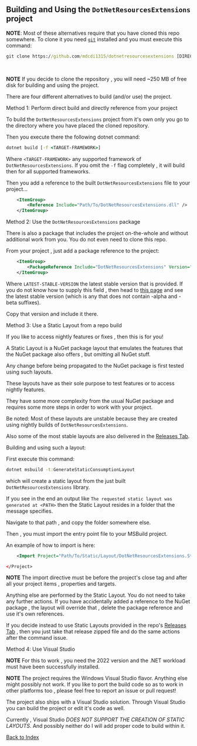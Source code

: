 ## Building and Using the `DotNetResourcesExtensions` project

**NOTE**: Most of these alternatives require that you have cloned this repo somewhere.
To clone it you need [`git`](https://git-scm.com) installed and you must execute this command:
~~~cmd
git clone https://github.com/mdcdi1315/dotnetresourcesextensions [DIRECTORY]
~~~
<br />

**NOTE** If you decide to clone the repository , you will need ~250 MB of free disk for building and using the project.

There are four different alternatives to build (and/or use) the project.

Method 1: Perform direct build and directly reference from your project

To build the `DotNetResourcesExtensions` project from it's own only you 
go to the directory where you have placed the cloned repository.

Then you execute there the following dotnet command:
~~~cmd
dotnet build [-f <TARGET-FRAMEWORK>]
~~~

Where `<TARGET-FRAMEWORK>` any supported framework of `DotNetResourcesExtensions`.
If you omit the `-f` flag completely , it will build then for all supported frameworks.

Then you add a reference to the built `DotNetResourcesExtensions` file to your project...
~~~XML
	<ItemGroup>
		<Reference Include="Path/To/DotNetResourcesExtensions.dll" />
	</ItemGroup>
~~~

Method 2: Use the `DotNetResourcesExtensions` package

There is also a package that includes the project on-the-whole and without additional
work from you. You do not even need to clone this repo.

From your project , just add a package reference to the project:

~~~XML
	<ItemGroup>
		<PackageReference Include="DotNetResourcesExtensions" Version="LATEST-STABLE-VERSION" />
	</ItemGroup>
~~~

Where `LATEST-STABLE-VERSION` the latest stable version that is provided. If you do not know how to supply this field , 
then head to [this page](https://www.nuget.org/packages/DotNetResourcesExtensions#versions-body-tab) and see 
the latest stable version (which is any that does not contain -alpha and -beta suffixes).

Copy that version and include it there.

Method 3: Use a Static Layout from a repo build

If you like to access nightly features or fixes , then this is for you!

A Static Layout is a NuGet package layout that emulates the features that the NuGet package also offers , but omitting all NuGet stuff.

Any change before being propagated to the NuGet package is first tested using such layouts.

These layouts have as their sole purpose to test features or to access nightly features.

They have some more complexity from the usual NuGet package and requires some more steps in order to work with your project.

Be noted: Most of these layouts are unstable because they are created using nightly builds of `DotNetResourcesExtensions`.

Also some of the most stable layouts are also delivered in the [Releases Tab](https://github.com/mdcdi1315/dotnetresourcesextensions/releases).

Building and using such a layout:

First execute this command:
~~~cmd
dotnet msbuild -t:GenerateStaticConsumptionLayout
~~~

which will create a static layout from the just built `DotNetResourcesExtensions` library.

If you see in the end an output like `The requested static layout was generated at <PATH>` then the 
Static Layout resides in a folder that the message specifies.

Navigate to that path , and copy the folder somewhere else.

Then , you must import the entry point file to your MSBuild project.

An example of how to import is here:

~~~XML
	<Import Project="Path/To/Static/Layout/DotNetResourcesExtensions.StaticLayout.targets" />

</Project>
~~~

**NOTE** The import directive must be before the project's close tag and after all your project items , properties and targets.

Anything else are performed by the Static Layout. You do not need to take any further actions.
If you have accidentally added a reference to the NuGet package , the layout will override that , delete the package reference and
use it's own references.

If you decide instead to use Static Layouts provided in the repo's [Releases Tab](https://github.com/mdcdi1315/dotnetresourcesextensions/releases) , then you just take 
that release zipped file and do the same actions after the command issue.

Method 4: Use Visual Studio

**NOTE** For this to work , you need the 2022 version and the .NET workload must have been successfully installed.

**NOTE** The project requires the Windows Visual Studio flavor. Anything else might possibly not work. If you like to port the build code so as to work in other platforms 
too , please feel free to report an issue or pull request!

The project also ships with a Visual Studio solution. Through Visual Studio you can build the project or edit it's code as well.

Currently , Visual Studio *DOES NOT SUPPORT THE CREATION OF STATIC LAYOUTS*. And possibly neither do I will add proper code
to build within it.

[Back to Index](https://github.com/mdcdi1315/dotnetresourcesextensions/blob/master/Docs/Main.md)